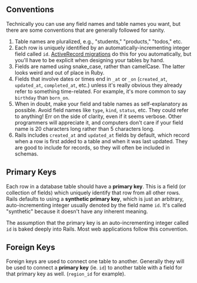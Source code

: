 ## Conventions

Technically you can use any field names and table names you want, but there are some conventions that are generally followed for sanity.

1. Table names are pluralized, e.g., "students," "products," "todos," etc.
2. Each row is uniquely identified by an automatically-incrementing integer field called <code>id</code>.  [ActiveRecord migrations](http://guides.rubyonrails.org/migrations.html) do this for you automatically, but you'll have to be explicit when designing your tables by hand.
3. Fields are named using snake_case, rather than camelCase. The latter looks weird and out of place in Ruby.
4. Fields that involve dates or times end in <code>&#95;at</code> or <code>&#95;on</code> (<code>created&#95;at</code>, <code>updated&#95;at</code>, <code>completed&#95;at</code>, etc.) unless it's really obvious they already refer to something time-related. For example, it's more common to say <code>birthday</code> than <code>born_on</code>.
5. When in doubt, make your field and table names as self-explanatory as possible.  Avoid field names like <code>type</code>, <code>kind</code>, <code>status</code>, etc.  They could refer to anything!  Err on the side of clarity, even if it seems verbose.  Other programmers will appreciate it, and computers don't care if your field name is 20 characters long rather than 5 characters long.
6. Rails includes <code>created&#95;at</code> and <code>updated&#95;at</code> fields by default, which record when a row is first added to a table and when it was last updated. They are good to include for records, so they will often be included in schemas.


## Primary Keys
Each row in a database table should have a **primary key**.  This is a field (or collection of fields) which uniquely identify that row from all other rows.  Rails defaults to using a **synthetic primary key**, which is just an arbitrary, auto-incrementing integer usually denoted by the field name `id`.  It's called "synthetic" because it doesn't have any inherent meaning.

The assumption that the primary key is an auto-incrementing integer called `id` is baked deeply into Rails.  Most web applications follow this convention.

## Foreign Keys
Foreign keys are used to connect one table to another. Generally they will be used to connect a **primary key** (ie. `id`) to another table with a field for that primary key as well. (`region_id` for example).